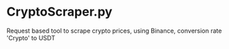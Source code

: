 # CryptoScraper.py
Request based tool to scrape crypto prices, using Binance, conversion rate 'Crypto' to USDT
